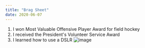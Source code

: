 ```yaml
---
title: "Brag Sheet"
date: 2020-06-07
---
```

1. I won Most Valuable Offensive Player Award for field hockey 
2. I received the President's Volunteer Service Award 
3. I learned how to use a DSLR 
![image](https://user-images.githubusercontent.com/66525580/83981452-e1f60880-a8eb-11ea-8338-d84586bc631d.png)
